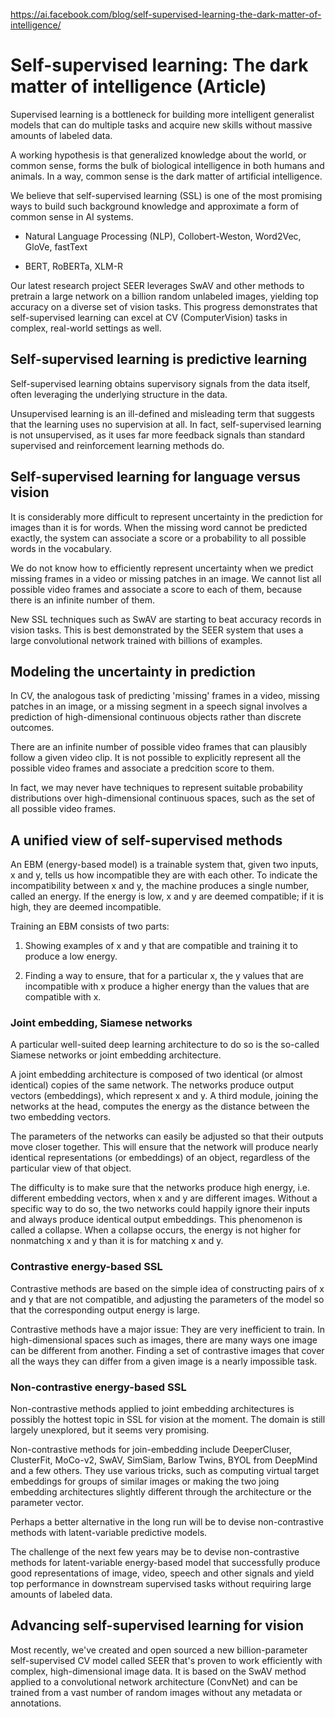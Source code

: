 https://ai.facebook.com/blog/self-supervised-learning-the-dark-matter-of-intelligence/

# Self-supervised learning: The dark matter of intelligence (Article) #

Supervised learning is a bottleneck for building more intelligent generalist models that can do multiple tasks and acquire new skills without massive amounts of labeled data.

A working hypothesis is that generalized knowledge about the world, or common sense, forms the bulk of biological intelligence in both humans and animals. In a way, common sense is the dark matter of artificial intelligence.

We believe that self-supervised learning (SSL) is one of the most promising ways to build such background knowledge and approximate a form of common sense in AI systems.

- Natural Language Processing (NLP), Collobert-Weston, Word2Vec, GloVe, fastText
  
- BERT, RoBERTa, XLM-R

Our latest research project SEER leverages SwAV and other methods to pretrain a large network on a billion random unlabeled images, yielding top accuracy on a diverse set of vision tasks. This progress demonstrates that self-supervised learning can excel at CV (ComputerVision) tasks in complex, real-world settings as well.

## Self-supervised learning is predictive learning ##

Self-supervised learning obtains supervisory signals from the data itself, often leveraging the underlying structure in the data.

Unsupervised learning is an ill-defined and misleading term that suggests that the learning uses no supervision at all. In fact, self-supervised learning is not unsupervised, as it uses far more feedback signals than standard supervised and reinforcement learning methods do.

## Self-supervised learning for language versus vision ##

It is considerably more difficult to represent uncertainty in the prediction for images than it is for words. When the missing word cannot be predicted exactly, the system can associate a score or a probability to all possible words in the vocabulary.

We do not know how to efficiently represent uncertainty when we predict missing frames in a video or missing patches in an image. We cannot list all possible video frames and associate a score to each of them, because there is an infinite number of them.

New SSL techniques such as SwAV are starting to beat accuracy records in vision tasks. This is best demonstrated by the SEER system that uses a large convolutional network trained with billions of examples.

## Modeling the uncertainty in prediction ##

In CV, the analogous task of predicting 'missing' frames in a video, missing patches in an image, or a missing segment in a speech signal involves a prediction of high-dimensional continuous objects rather than discrete outcomes. 

There are an infinite number of possible video frames that can plausibly follow a given video clip. It is not possible to explicitly represent all the possible video frames and associate a predcition score to them.

In fact, we may never have techniques to represent suitable probability distributions over high-dimensional continuous spaces, such as the set of all possible video frames.

## A unified view of self-supervised methods ##

An EBM (energy-based model) is a trainable system that, given two inputs, x and y, tells us how incompatible they are with each other. To indicate the incompatibility between x and y, the machine produces a single number, called an energy. If the energy is low, x and y are deemed compatible; if it is high, they are deemed incompatible.

Training an EBM consists of two parts:

1. Showing examples of x and y that are compatible and training it to produce a low energy.

2. Finding a way to ensure, that for a particular x, the y values that are incompatible with x produce a higher energy than the values that are compatible with x.

### Joint embedding, Siamese networks ###

A particular well-suited deep learning architecture to do so is the so-called Siamese networks or joint embedding architecture.

A joint embedding architecture is composed of two identical (or almost identical) copies of the same network. The networks produce output vectors (embeddings), which represent x and y. A third module, joining the networks at the head, computes the energy as the distance between the two embedding vectors.

The parameters of the networks can easily be adjusted so that their outputs move closer together. This will ensure that the network will produce nearly identical representations (or embeddings) of an object, regardless of the particular view of that object.

The difficulty is to make sure that the networks produce high energy, i.e. different embedding vectors, when x and y are different images. Without a specific way to do so, the two networks could happily ignore their inputs and always produce identical output embeddings. This phenomenon is called a collapse. When a collapse occurs, the energy is not higher for nonmatching x and y than it is for matching x and y.

### Contrastive energy-based SSL ###

Contrastive methods are based on the simple idea of constructing pairs of x and y that are not compatible, and adjusting the parameters of the model so that the corresponding output energy is large.

Contrastive methods have a major issue: They are very inefficient to train. In high-dimensional spaces such as images, there are many ways one image can be different from another. Finding a set of contrastive images that cover all the ways they can differ from a given image is a nearly impossible task.

### Non-contrastive energy-based SSL ### 

Non-contrastive methods applied to joint embedding architectures is possibly the hottest topic in SSL for vision at the moment. The domain is still largely unexplored, but it seems very promising.

Non-contrastive methods for join-embedding include DeeperCluser, ClusterFit, MoCo-v2, SwAV, SimSiam, Barlow Twins, BYOL from DeepMind and a few others. They use various tricks, such as computing virtual target embeddings for groups of similar images or making the two joing embedding architectures slightly different through the architecture or the parameter vector.

Perhaps a better alternative in the long run will be to devise non-contrastive methods with latent-variable predictive models.

The challenge of the next few years may be to devise non-contrastive methods for latent-variable energy-based model that successfully produce good representations of image, video, speech and other signals and yield top performance in downstream supervised tasks without requiring large amounts of labeled data.

## Advancing self-supervised learning for vision ##

Most recently, we've created and open sourced a new billion-parameter self-supervised CV model called SEER that's proven to work efficiently with complex, high-dimensional image data. It is based on the SwAV method applied to a convolutional network architecture (ConvNet) and can be trained from a vast number of random images without any metadata or annotations.

